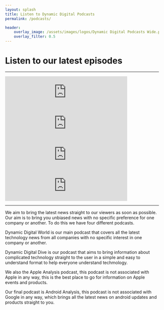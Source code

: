 ```yaml
---
layout: splash
title: Listen to Dynamic Digital Podcasts
permalink: /podcasts/

header:
    overlay_image: /assets/images/logos/Dynamic Digital Podcasts Wide.png
    overlay_filter: 0.5
---
```


# Listen to our latest episodes
---

<iframe src="https://anchor.fm/dynamicdigitalworld/embed" height="102px" width="400px" frameborder="0" scrolling="no"></iframe>

<iframe src="https://anchor.fm/dynamicdigitaldive/embed" height="102px" width="400px" frameborder="0" scrolling="no"></iframe>

<iframe src="https://anchor.fm/appleanalysis/embed" height="102px" width="400px" frameborder="0" scrolling="no"></iframe>

<iframe src="https://anchor.fm/androidanalysis/embed" height="102px" width="400px" frameborder="0" scrolling="no"></iframe>

---

We aim to bring the latest news straight to our viewers as soon as possible. Our aim is to bring you unbiased news with no specific preference for one company or another. To do this we have four different podcasts. 

Dynamic Digital World is our main podcast that covers all the latest technology news from all companies with no specific interest in one company or another. 

Dynamic Digital Dive is our podcast that aims to bring information about complicated technology straight to the user in a simple and easy to understand format to help everyone understand techmology. 

We also the Apple Analysis podcast, this podcast is not associated with Apple in any way, this is the best place to go for information on Apple events and products. 

Our final podcast is Android Analysis, this podcast is not associated with Google in any way, which brings all the latest news on android updates and products straight to you.
